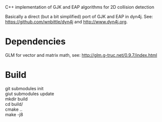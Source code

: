 C++ implementation of GJK and EAP algorithms for 2D collision detection

Basically a direct (but a bit simplified) port of GJK and EAP in dyn4j. See: https://github.com/wnbittle/dyn4j and http://www.dyn4j.org.

Dependencies
=========================================
GLM for vector and matrix math, see: http://glm.g-truc.net/0.9.7/index.html

Build
=========================================
git submodules init </br>
giut submodules update </br>
mkdir build </br>
cd build/ </br>
cmake .. </br>
make -j8

